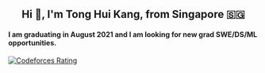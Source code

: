 <h2 align="center">Hi 👋, I'm Tong Hui Kang, from Singapore 🇸🇬</h2>
<h4 align="left">I am graduating in August 2021 and I am looking for new grad SWE/DS/ML opportunities.</h4>

[![Codeforces Rating](https://cfrating.ihcr.top/?user=huikang)](https://codeforces.com/profile/huikang)
